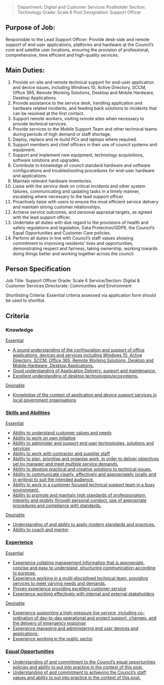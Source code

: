 


> Department: Digital and Customer Services
> Postholder Section: Technology
> Grade: Scale 6
> Post Designation: Support Officer 

## Purpose of Job:
Responsible to the Lead Support Officer:
Provide desk-side and remote support of end user applications, platforms and hardware at the Council’s core and satellite user locations, ensuring the provision of professional, comprehensive, time efficient and high-quality services.

## Main Duties:
1.  Provide on-site and remote technical support for end-user application and device issues, including Windows 10, Active Directory, SCCM, Office 365, Remote Working Solutions, Desktop and Mobile Hardware, Desktop Applications.
2.  Provide assistance to the service desk, handling application and hardware related incidents, and feeding back solutions to incidents that can be resolved at the first contact.
3.  Support remote workers, visiting remote sites when necessary to provide technical services.
4.  Provide services to the Mobile Support Team and other technical teams during periods of high demand or staff shortage.
5.  Deploy, replace and re-build PCs and laptops where required.
6.  Support members and chief officers in their use of council systems and equipment.
7.  Support and implement new equipment, technology acquisitions, software solutions and upgrades.
8.  Contribute to knowledge of council standard hardware and software configurations and troubleshooting procedures for end-user hardware and applications.
9.  Maintain relevant hardware inventories.
10.  Liaise with the service desk on critical incidents and other system failures, communicating and updating tasks in a timely manner, escalating where necessary to the lead support officer.
11.  Proactively liaise with users to ensure the most efficient service delivery and maintain strong customer relationships.
12.  Achieve service outcomes, and personal appraisal targets, as agreed with the lead support officer.
13.  Undertake all duties with due regard to the provisions of health and safety regulations and legislation, Data Protection/GDPR, the Council’s Equal Opportunities and Customer Care policies.
14.  Perform all duties in line with Council’s staff values showing commitment to improving residents’ lives and opportunities, demonstrating respect and fairness, taking ownership, working towards doing things better and working together across the council.

## Person Specification
Job Title: Support Officer
Grade: Scale 6
Service/Section: Digital & Customer Services
Directorate: Communities and Environment

Shortlisting Criteria: Essential criteria assessed via application form should be used to shortlist.

## Criteria
### Knowledge
<u>Essential
-   A sound understanding of the configuration and support of office applications, devices and services including Windows 10, Active Directory, SCCM, Office 365, Remote Working Solutions, Desktop and Mobile Hardware, Desktop Applications.
-   Good understanding of Application Delivery, support and maintenance.
-   Excellent understanding of desktop technologies/ecosystems.

<u>Desirable
-   Knowledge of the context of application and device support services in local government organisations

### Skills and Abilities
<u>Essential
-   Ability to understand customer values and needs
-   Ability to work on own initiative
-   Ability to administer and support end user technologies, solutions and services
-   Ability to work with contractor and supplier staff
-   Ability to plan, prioritise and organise work, in order to deliver objectives set by manager and meet multiple service demands.
-   Ability to develop practical and creative solutions to technical issues.
-   Ability to communicate clearly, effectively and appropriately (orally and in writing) to suit the intended audience.
-   Ability to work in a customer focused technical support team in a busy environment.
-   Ability to promote and maintain high standards of professionalism, integrity and probity through personal conduct, use of appropriate procedures and compliance with standards.
    
<u>Desirable
-   Understanding of and ability to apply modern standards and practices.
-   Ability to coach and mentor

### Experience
<u>Essential
-   Experience collating management information that is appropriate, concise and easy to understand, structuring communication according to purpose.    
-   Experience working in a multi-disciplined technical team, providing services to meet varying needs and demands.    
-   Proven experience providing excellent customer service    
-   Experience working effectively with internal and external stakeholders

<u>Desirable
-   Experience supporting a high-pressure live service, including co-ordination of day-to-day operational and project support, changes, and the delivery of emergency response   
-   Experience managing and administering end user devices and applications.    
-   Experience working in the public sector

### Equal Opportunities
-   Understanding of and commitment to the Council’s equal opportunities policies and ability to put into practice in the context of this post.
-   Understanding of and commitment to achieving the Council’s staff values and ability to put into practice in the context of this post.

